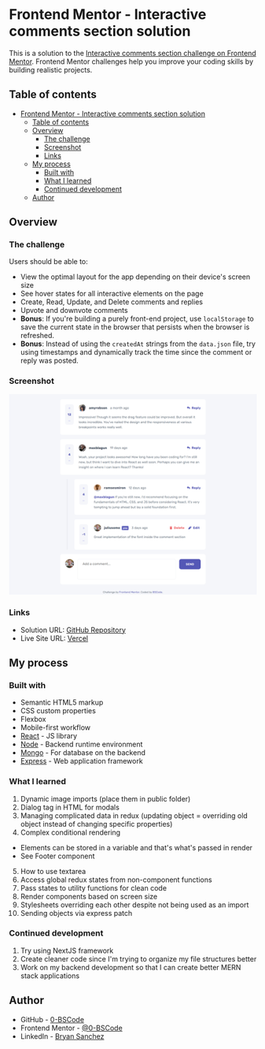 # Frontend Mentor - Interactive comments section solution

This is a solution to the [Interactive comments section challenge on Frontend Mentor](https://www.frontendmentor.io/challenges/interactive-comments-section-iG1RugEG9). Frontend Mentor challenges help you improve your coding skills by building realistic projects. 

## Table of contents

- [Frontend Mentor - Interactive comments section solution](#frontend-mentor---interactive-comments-section-solution)
  - [Table of contents](#table-of-contents)
  - [Overview](#overview)
    - [The challenge](#the-challenge)
    - [Screenshot](#screenshot)
    - [Links](#links)
  - [My process](#my-process)
    - [Built with](#built-with)
    - [What I learned](#what-i-learned)
    - [Continued development](#continued-development)
  - [Author](#author)

## Overview

### The challenge

Users should be able to:

- View the optimal layout for the app depending on their device's screen size
- See hover states for all interactive elements on the page
- Create, Read, Update, and Delete comments and replies
- Upvote and downvote comments
- **Bonus**: If you're building a purely front-end project, use `localStorage` to save the current state in the browser that persists when the browser is refreshed.
- **Bonus**: Instead of using the `createdAt` strings from the `data.json` file, try using timestamps and dynamically track the time since the comment or reply was posted.

### Screenshot

![](./Screenshot.png)

### Links

- Solution URL: [GitHub Repository](https://github.com/0-BSCode/interactive-comments-section)
- Live Site URL: [Vercel](https://interactive-comments-section-seven.vercel.app/)

## My process

### Built with

- Semantic HTML5 markup
- CSS custom properties
- Flexbox
- Mobile-first workflow
- [React](https://reactjs.org/) - JS library
- [Node](https://nodejs.org/en/) - Backend runtime environment
- [Mongo](https://www.mongodb.com/) - For database on the backend
- [Express](https://expressjs.com/) - Web application framework


### What I learned

1. Dynamic image imports (place them in public folder)
2. Dialog tag in HTML for modals
3. Managing complicated data in redux (updating object = overriding old object instead of changing specific properties)
4. Complex conditional rendering
  - Elements can be stored in a variable and that's what's passed in render
  - See Footer component
5. How to use textarea
6. Access global redux states from non-component functions
7. Pass states to utility functions for clean code
8. Render components based on screen size
9. Stylesheets overriding each other despite not being used as an import
10. Sending objects via express patch

### Continued development

1. Try using NextJS framework
2. Create cleaner code since I'm trying to organize my file structures better
3. Work on my backend development so that I can create better MERN stack applications

## Author

- GitHub - [0-BSCode](https://github.com/0-BSCode)
- Frontend Mentor - [@0-BSCode](https://www.frontendmentor.io/profile/0-BSCode)
- LinkedIn - [Bryan Sanchez](https://www.facebook.com/BryanSanchez1024/)